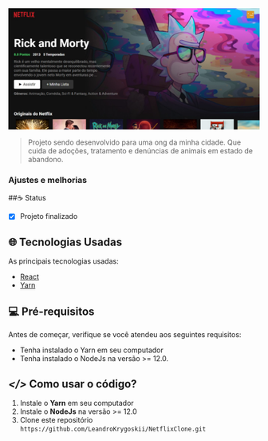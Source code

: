 <img src="https://github.com/LeandroKrygoskii/NetflixClone/blob/main/screenshot3.png" alt="projeto imagem">

> Projeto sendo desenvolvido para uma ong da minha cidade. Que cuida de adoções, tratamento e denúncias de animais em estado de abandono.
### Ajustes e melhorias



##☕ Status
- [x] Projeto finalizado


## 🌐 Tecnologias Usadas
As principais tecnologias usadas:

- [React](https://pt-br.reactjs.org/)
- [Yarn](https://yarnpkg.com/)

## 💻 Pré-requisitos

Antes de começar, verifique se você atendeu aos seguintes requisitos:
* Tenha instalado o Yarn em seu computador
* Tenha instalado o NodeJs na versão >= 12.0.

## ***</>*** Como usar o código?
1. Instale o **Yarn** em seu computador
1. Instale o **NodeJs** na versão >= 12.0
1. Clone este repositório `https://github.com/LeandroKrygoskii/NetflixClone.git`


